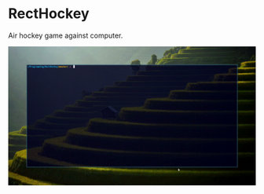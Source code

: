 # RectHockey
Air hockey game against computer.

![demonstration](https://github.com/mehmetumit/RectHockey/blob/master/demo/demo.gif)

